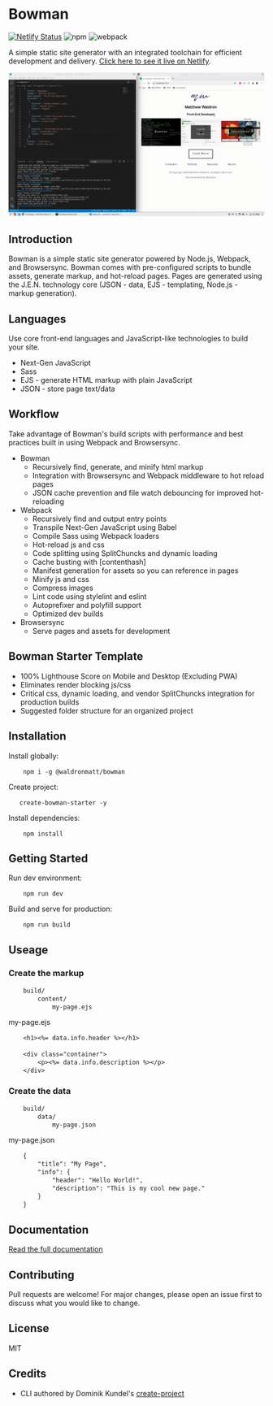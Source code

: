# Bowman

[![Netlify Status](https://api.netlify.com/api/v1/badges/981f8252-c7bd-4215-8b05-60aee8402a2d/deploy-status)](https://app.netlify.com/sites/bowman/deploys) ![npm](https://img.shields.io/npm/v/@waldronmatt/bowman) ![webpack](https://img.shields.io/badge/webpack-4.43.0-green)

A simple static site generator with an integrated toolchain for efficient development and delivery. [Click here to see it live on Netlify](https://bowman.netlify.app).

![](bowman.gif)

## Introduction

Bowman is a simple static site generator powered by Node.js, Webpack, and Browsersync. Bowman comes with pre-configured scripts to bundle assets, generate markup, and hot-reload pages. Pages are generated using the J.E.N. technology core (JSON - data, EJS - templating, Node.js - markup generation).

## Languages
Use core front-end languages and JavaScript-like technologies to build your site.
- Next-Gen JavaScript
- Sass
- EJS - generate HTML markup with plain JavaScript
- JSON - store page text/data

## Workflow
Take advantage of Bowman's build scripts with performance and best practices built in using Webpack and Browsersync.
- Bowman
    - Recursively find, generate, and minify html markup
    - Integration with Browsersync and Webpack middleware to hot reload pages
    - JSON cache prevention and file watch debouncing for improved hot-reloading
- Webpack
    - Recursively find and output entry points
    - Transpile Next-Gen JavaScript using Babel
    - Compile Sass using Webpack loaders
    - Hot-reload js and css
    - Code splitting using SplitChuncks and dynamic loading
    - Cache busting with [contenthash]
    - Manifest generation for assets so you can reference in pages
    - Minify js and css
    - Compress images
    - Lint code using stylelint and eslint
    - Autoprefixer and polyfill support
    - Optimized dev builds
- Browsersync
    - Serve pages and assets for development

## Bowman Starter Template
- 100% Lighthouse Score on Mobile and Desktop (Excluding PWA)
- Eliminates render blocking js/css
- Critical css, dynamic loading, and vendor SplitChuncks integration for production builds
- Suggested folder structure for an organized project

## Installation

Install globally:

        npm i -g @waldronmatt/bowman

Create project:

       create-bowman-starter -y
        
Install dependencies:

        npm install

## Getting Started

Run dev environment:

        npm run dev

Build and serve for production:

        npm run build

## Useage

### Create the markup

        build/
            content/
                my-page.ejs

my-page.ejs

        <h1><%= data.info.header %></h1>

        <div class="container">
            <p><%= data.info.description %></p>
        </div>

### Create the data

        build/
            data/
                my-page.json

my-page.json

        {
            "title": "My Page",
            "info": {
                "header": "Hello World!",
                "description": "This is my cool new page."
            }
        }

## Documentation
[Read the full documentation](https://waldronmatt.github.io/bowman/)

## Contributing

Pull requests are welcome! For major changes, please open an issue first to discuss what you would like to change.

## License

MIT

## Credits

- CLI authored by Dominik Kundel's [create-project](https://github.com/dkundel/create-project)
